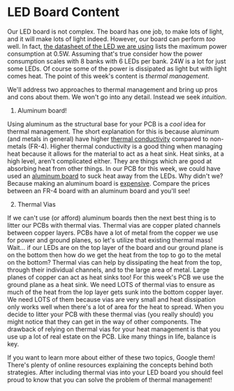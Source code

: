 # LED Board Content
Our LED board is not complex. The board has one job, to make lots of light, and it will make lots of light indeed. However, our board can perform *too* well. In fact, [the datasheet of the LED we are using]([https://www.aliexpress.us/item/2251832665722841.html?gatewayAdapt=glo2usa4itemAdapt&_randl_shipto=US]) lists the maximum power consumption at 0.5W. Assuming that's true consider how the power consumption scales with 8 banks with 6 LEDs per bank. 24W is a lot for just some LEDs. Of course some of the power is dissipated as light but with light comes heat. The point of this week's content is *thermal management*.<br/>

We'll address two approaches to thermal management and bring up pros and cons about them. We won't go into any detail. Instead we seek *intuition*. <br/>

1. Aluminum board!

Using aluminum as the structural base for your PCB is a *cool* idea for thermal management. The short explanation for this is because aluminum (and metals in general) have higher [thermal conductivity](https://en.wikipedia.org/wiki/Thermal_conductivity) compared to non-metals (FR-4). Higher thermal conductivity is a good thing when managing heat because it allows for the material to act as a heat sink. Heat sinks, at a high level, aren't complicated either. They are things which are good at absorbing heat from other things. In our PCB for this week, we could have used an [aluminum board](https://www.pcbway.com/pcb_prototype/General_introduction_of_Aluminum_PCB.html) to suck heat away from the LEDs. Why didn't we? Because making an aluminum board is [expensive](https://www.pcbway.com/orderonline.aspx). Compare the prices between an FR-4 board with an aluminum board and you'll see!<br/>

2. Thermal Vias

If we can't use (or afford) aluminum boards then the next best thing is to litter our PCBs with thermal vias. Thermal vias are copper plated channels between copper layers. PCBs have a lot of metal from the copper we use for power and ground planes, so let's utilize that existing thermal mass! Wait... if our LEDs are on the top layer of the board and our ground plane is on the bottom then how do we get the heat from the top to go to the metal on the bottom? Thermal vias can help by dissipating the heat from the top, through their individual channels, and to the large area of metal. Large planes of copper can act as heat sinks too! For this week's PCB we use the ground plane as a heat sink. We need LOTS of thermal vias to ensure as much of the heat from the lop layer gets sunk into the bottom copper layer. We need LOTS of them because vias are very small and heat dissipation only works well when there's a lot of area for the heat to spread. When you decide to litter your PCB with these thermal vias (you really should) you might notice that they can get in the way of other components. The drawback of relying on thermal vias for your heat management is that you use up a lot of real estate on the PCB. Like many things in life, balance is key. 

If you want to learn more about either of these two topics, Google them! There's plenty of online resources explaining the concepts behind both strategies. After including thermal vias into your LED board you should feel proud to know that you can solve the problem of thermal management!
